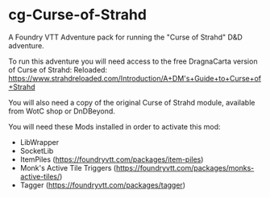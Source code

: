 # cg-Curse-of-Strahd
A Foundry VTT Adventure pack for running the "Curse of Strahd" D&amp;D adventure.

To run this adventure you will need access to the free DragnaCarta version of Curse of Strahd: Reloaded: https://www.strahdreloaded.com/Introduction/A+DM's+Guide+to+Curse+of+Strahd

You will also need a copy of the original Curse of Strahd module, available from WotC shop or DnDBeyond.


You will need these Mods installed in order to activate this mod:
- LibWrapper
- SocketLib
- ItemPiles (https://foundryvtt.com/packages/item-piles)
- Monk's Active Tile Triggers (https://foundryvtt.com/packages/monks-active-tiles/)
- Tagger (https://foundryvtt.com/packages/tagger)
